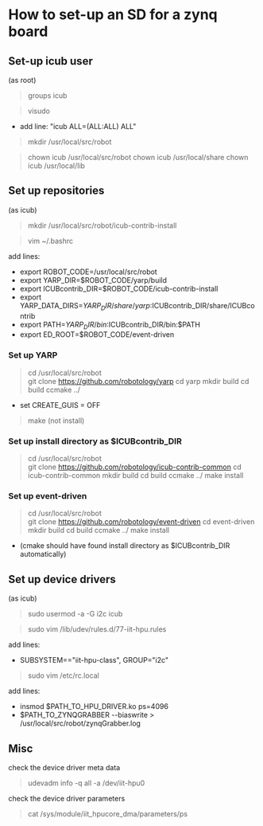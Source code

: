
# How to set-up an SD for a zynq board

## Set-up icub user

(as root)

> groups icub 

> visudo

* add line: "icub ALL=(ALL:ALL) ALL"

> mkdir /usr/local/src/robot

> chown icub /usr/local/src/robot
> chown icub /usr/local/share
> chown icub /usr/local/lib

## Set up repositories

(as icub)

> mkdir /usr/local/src/robot/icub-contrib-install

> vim ~/.bashrc

add lines:

* export ROBOT_CODE=/usr/local/src/robot
* export YARP_DIR=$ROBOT_CODE/yarp/build
* export ICUBcontrib_DIR=$ROBOT_CODE/icub-contrib-install
* export YARP_DATA_DIRS=$YARP_DIR/share/yarp:$ICUBcontrib_DIR/share/ICUBcontrib
* export PATH=$YARP_DIR/bin:$ICUBcontrib_DIR/bin:$PATH
* export ED_ROOT=$ROBOT_CODE/event-driven
  
### Set up YARP
> cd /usr/local/src/robot  
> git clone https://github.com/robotology/yarp
> cd yarp
> mkdir build
> cd build
> ccmake ../

* set CREATE_GUIS = OFF

> make (not install)

### Set up install directory as $ICUBcontrib_DIR
> cd /usr/local/src/robot  
> git clone https://github.com/robotology/icub-contrib-common
> cd icub-contrib-common
> mkdir build
> cd build
> ccmake ../
> make install


### Set up event-driven 
> cd /usr/local/src/robot  
> git clone https://github.com/robotology/event-driven
> cd event-driven
> mkdir build
> cd build
> ccmake ../
> make install

* (cmake should have found install directory as $ICUBcontrib_DIR automatically)

    
## Set up device drivers

(as icub)

> sudo usermod -a -G i2c icub

> sudo vim /lib/udev/rules.d/77-iit-hpu.rules

add lines:

* SUBSYSTEM=="iit-hpu-class", GROUP="i2c"

> sudo vim /etc/rc.local

add lines:

* insmod $PATH_TO_HPU_DRIVER.ko ps=4096
* $PATH_TO_ZYNQGRABBER --biaswrite > /usr/local/src/robot/zynqGrabber.log
  
## Misc

check the device driver meta data

> udevadm info -q all -a /dev/iit-hpu0

check the device driver parameters

> cat /sys/module/iit_hpucore_dma/parameters/ps

